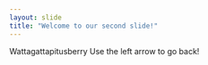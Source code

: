 ```yaml
---
layout: slide
title: "Welcome to our second slide!"
---
```

Wattagattapitusberry
Use the left arrow to go back!
